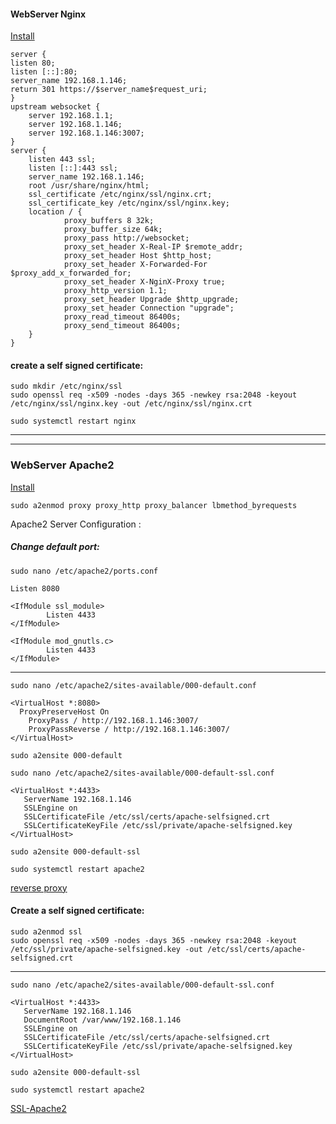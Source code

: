 
#### WebServer Nginx
[Install](https://www.digitalocean.com/community/tutorials/how-to-install-nginx-on-ubuntu-22-04)

```
server {
listen 80;
listen [::]:80;
server_name 192.168.1.146;
return 301 https://$server_name$request_uri;
}
upstream websocket {
    server 192.168.1.1;
    server 192.168.1.146;
    server 192.168.1.146:3007;
}
server {
    listen 443 ssl;
    listen [::]:443 ssl;
    server_name 192.168.1.146;
    root /usr/share/nginx/html;
    ssl_certificate /etc/nginx/ssl/nginx.crt;
    ssl_certificate_key /etc/nginx/ssl/nginx.key;
    location / {
            proxy_buffers 8 32k;
            proxy_buffer_size 64k;
            proxy_pass http://websocket;
            proxy_set_header X-Real-IP $remote_addr;
            proxy_set_header Host $http_host;
            proxy_set_header X-Forwarded-For $proxy_add_x_forwarded_for;
            proxy_set_header X-NginX-Proxy true;
            proxy_http_version 1.1;
            proxy_set_header Upgrade $http_upgrade;
            proxy_set_header Connection "upgrade";
            proxy_read_timeout 86400s;
            proxy_send_timeout 86400s;
    }
}
```
#### create a self signed certificate:
```
sudo mkdir /etc/nginx/ssl
sudo openssl req -x509 -nodes -days 365 -newkey rsa:2048 -keyout /etc/nginx/ssl/nginx.key -out /etc/nginx/ssl/nginx.crt
```
```
sudo systemctl restart nginx
```
---
---
### WebServer Apache2
[Install](https://www.digitalocean.com/community/tutorials/how-to-install-the-apache-web-server-on-debian-11)

```
sudo a2enmod proxy proxy_http proxy_balancer lbmethod_byrequests
```
Apache2 Server Configuration :
##### Change default port: 
```
sudo nano /etc/apache2/ports.conf
```
```
Listen 8080

<IfModule ssl_module>
        Listen 4433
</IfModule>

<IfModule mod_gnutls.c>
        Listen 4433
</IfModule>
```
---

```
sudo nano /etc/apache2/sites-available/000-default.conf 
```

```
<VirtualHost *:8080>
  ProxyPreserveHost On
    ProxyPass / http://192.168.1.146:3007/ 
    ProxyPassReverse / http://192.168.1.146:3007/
</VirtualHost>
```
```
sudo a2ensite 000-default
```

```
sudo nano /etc/apache2/sites-available/000-default-ssl.conf
```

```
<VirtualHost *:4433>
   ServerName 192.168.1.146
   SSLEngine on
   SSLCertificateFile /etc/ssl/certs/apache-selfsigned.crt
   SSLCertificateKeyFile /etc/ssl/private/apache-selfsigned.key
</VirtualHost>
```
```
sudo a2ensite 000-default-ssl
```
```
sudo systemctl restart apache2
```


[reverse proxy](https://www.digitalocean.com/community/tutorials/how-to-use-apache-http-server-as-reverse-proxy-using-mod_proxy-extension-ubuntu-20-04)

#### Create a self signed certificate:
```
sudo a2enmod ssl
sudo openssl req -x509 -nodes -days 365 -newkey rsa:2048 -keyout /etc/ssl/private/apache-selfsigned.key -out /etc/ssl/certs/apache-selfsigned.crt
```
---
```
sudo nano /etc/apache2/sites-available/000-default-ssl.conf 
```

```
<VirtualHost *:4433>
   ServerName 192.168.1.146
   DocumentRoot /var/www/192.168.1.146
   SSLEngine on
   SSLCertificateFile /etc/ssl/certs/apache-selfsigned.crt
   SSLCertificateKeyFile /etc/ssl/private/apache-selfsigned.key
</VirtualHost>
```

```
sudo a2ensite 000-default-ssl
```
```
sudo systemctl restart apache2
```
[SSL-Apache2](https://www.digitalocean.com/community/tutorials/how-to-create-a-self-signed-ssl-certificate-for-apache-in-ubuntu-20-04)
